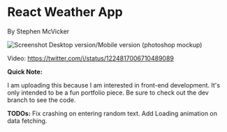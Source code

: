 # React Weather App
By Stephen McVicker

![Screenshot](https://i.imgur.com/wBsB8YH.png)
Desktop version/Mobile version (photoshop mockup)

Video: https://twitter.com/i/status/1224817006710489089


**Quick Note:**

I am uploading this because I am interested in front-end development.
It's only intended to be a fun portfolio piece.
Be sure to check out the dev branch to see the code.

**TODOs:**
Fix crashing on entering random text.
Add Loading animation on data fetching.
